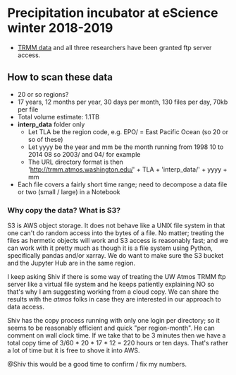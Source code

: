 # Precipitation incubator at eScience winter 2018-2019

* [TRMM data](http:trmm.atmos.washington.edu) and all three researchers have been granted ftp server access.

## How to scan these data

* 20 or so regions?
* 17 years, 12 months per year, 30 days per month, 130 files per day, 70kb per file
* Total volume estimate: 1.1TB
* **interp_data** folder only
  * Let TLA be the region code, e.g. EPO/ = East Pacific Ocean (so 20 or so of these)
  * Let yyyy be the year and mm be the month running from 1998 10 to 2014 08 so 2003/ and 04/ for example
  * The URL directory format is then 'http://trmm.atmos.washington.edu/' + TLA + 'interp_data/' + yyyy + mm
* Each file covers a fairly short time range; need to decompose a data file or two (small / large) in a Notebook 


### Why copy the data? What is S3?

S3 is AWS object storage. It does not behave like a UNIX file system in that one can't do random access into the bytes of a file. No matter; treating the files as hermetic objects will work and S3 access is reasonably fast; and we can work with it pretty much as though it is a file system using Python, specifically pandas and/or xarray. We do want to make sure the S3 bucket and the Jupyter Hub are in the same region. 

I keep asking Shiv if there is some way of treating the UW Atmos TRMM ftp server like a virtual file system and he keeps patiently explaining NO so that's why I am suggesting working from a cloud copy. We can share the results with the *atmos* folks in case they are interested in our approach to data access. 

Shiv has the copy process running with only one login per directory; so it seems to be reasonably efficient and quick "per region-month". He can comment on wall clock time. If we take that to be 3 minutes then we have a total copy time of 3/60 * 20 * 17 * 12 = 220 hours or ten days. That's rather a lot of time but it is free to shove it into AWS. 

@Shiv this would be a good time to confirm / fix my numbers.


